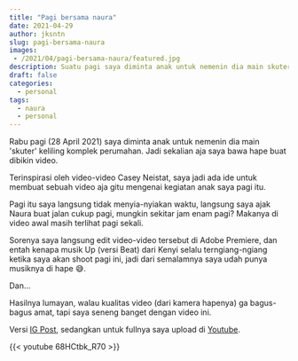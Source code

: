 ```yaml
---
title: "Pagi bersama naura"
date: 2021-04-29
author: jksntn
slug: pagi-bersama-naura
images: 
 - /2021/04/pagi-bersama-naura/featured.jpg
description: Suatu pagi saya diminta anak untuk nemenin dia main skuter keliling komplek perumahan. 
draft: false
categories:
  - personal
tags:
  - naura
  - personal
---
```

Rabu pagi (28 April 2021) saya diminta anak untuk nemenin dia main 'skuter' keliling komplek perumahan. Jadi sekalian aja saya bawa hape buat dibikin video.

<!--more-->

Terinspirasi oleh video-video Casey Neistat, saya jadi ada ide untuk membuat sebuah video aja gitu mengenai kegiatan anak saya pagi itu. 

Pagi itu saya langsung tidak menyia-nyiakan waktu, langsung saya ajak Naura buat jalan cukup pagi, mungkin sekitar jam enam pagi? Makanya di video awal masih terlihat pagi sekali.

Sorenya saya langsung edit video-video tersebut di Adobe Premiere, dan entah kenapa musik Up (versi Beat) dari Kenyi selalu terngiang-ngiang ketika saya akan shoot pagi ini, jadi dari semalamnya saya udah punya musiknya di hape 😅. 

Dan...

Hasilnya lumayan, walau kualitas video (dari kamera hapenya) ga bagus-bagus amat, tapi saya seneng banget dengan video ini.

Versi [IG Post](https://www.instagram.com/p/COM-IaSn5we/), sedangkan untuk fullnya saya upload di [Youtube](https://www.youtube.com/watch?v=68HCtbk_R70).

{{< youtube 68HCtbk_R70 >}}
